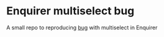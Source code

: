 # Enquirer multiselect bug
A small repo to reproducing [bug](https://github.com/enquirer/enquirer/issues/451) with multiselect in Enquirer
